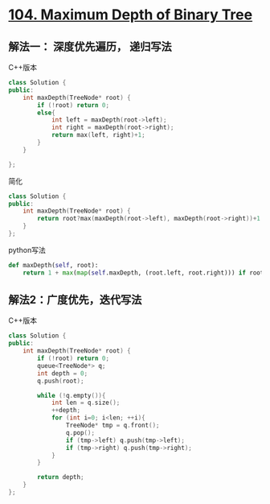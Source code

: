 # [104. Maximum Depth of Binary Tree](https://leetcode-cn.com/problems/maximum-depth-of-binary-tree/)

## 解法一： 深度优先遍历， 递归写法

C++版本

```c++
class Solution {
public:
    int maxDepth(TreeNode* root) {
        if (!root) return 0;
        else{
            int left = maxDepth(root->left);
            int right = maxDepth(root->right);
            return max(left, right)+1;
        }
    }

};
```

简化

```c++
class Solution {
public:
    int maxDepth(TreeNode* root) {
        return root?max(maxDepth(root->left), maxDepth(root->right))+1 : 0;
    }
};
```

python写法

```python
def maxDepth(self, root):
    return 1 + max(map(self.maxDepth, (root.left, root.right))) if root else 0
```



## 解法2：广度优先，迭代写法

C++版本

```c++
class Solution {
public:
    int maxDepth(TreeNode* root) {
        if (!root) return 0;
        queue<TreeNode*> q;
        int depth = 0;
        q.push(root);

        while (!q.empty()){
            int len = q.size();
            ++depth;
            for (int i=0; i<len; ++i){
                TreeNode* tmp = q.front();
                q.pop();
                if (tmp->left) q.push(tmp->left);
                if (tmp->right) q.push(tmp->right);
            }
        }

        return depth;
    }
};
```

